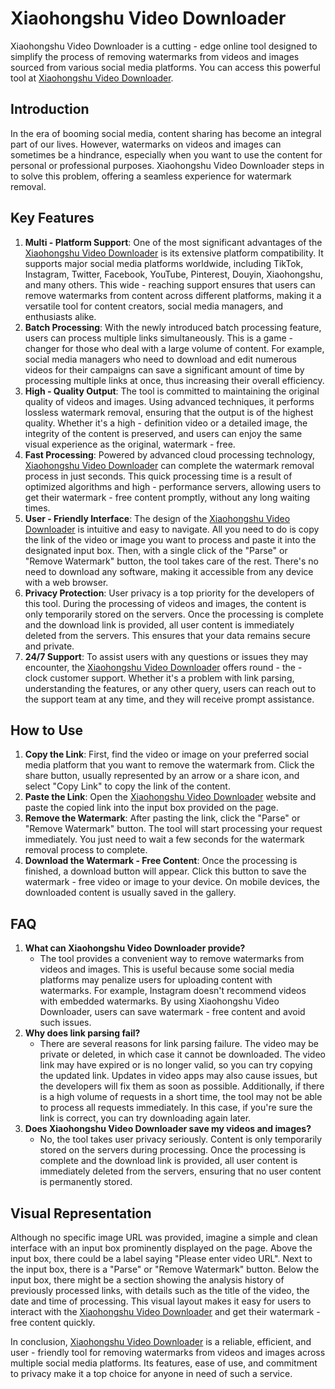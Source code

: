 # Xiaohongshu Video Downloader
Xiaohongshu Video Downloader is a cutting - edge online tool designed to simplify the process of removing watermarks from videos and images sourced from various social media platforms. You can access this powerful tool at [Xiaohongshu Video Downloader](https://xiaohongshu-video-downloader.com/).

## Introduction
In the era of booming social media, content sharing has become an integral part of our lives. However, watermarks on videos and images can sometimes be a hindrance, especially when you want to use the content for personal or professional purposes. Xiaohongshu Video Downloader steps in to solve this problem, offering a seamless experience for watermark removal.

## Key Features
1. **Multi - Platform Support**: One of the most significant advantages of the [Xiaohongshu Video Downloader](https://xiaohongshu-video-downloader.com/) is its extensive platform compatibility. It supports major social media platforms worldwide, including TikTok, Instagram, Twitter, Facebook, YouTube, Pinterest, Douyin, Xiaohongshu, and many others. This wide - reaching support ensures that users can remove watermarks from content across different platforms, making it a versatile tool for content creators, social media managers, and enthusiasts alike.
2. **Batch Processing**: With the newly introduced batch processing feature, users can process multiple links simultaneously. This is a game - changer for those who deal with a large volume of content. For example, social media managers who need to download and edit numerous videos for their campaigns can save a significant amount of time by processing multiple links at once, thus increasing their overall efficiency.
3. **High - Quality Output**: The tool is committed to maintaining the original quality of videos and images. Using advanced techniques, it performs lossless watermark removal, ensuring that the output is of the highest quality. Whether it's a high - definition video or a detailed image, the integrity of the content is preserved, and users can enjoy the same visual experience as the original, watermark - free.
4. **Fast Processing**: Powered by advanced cloud processing technology, [Xiaohongshu Video Downloader](https://xiaohongshu-video-downloader.com/) can complete the watermark removal process in just seconds. This quick processing time is a result of optimized algorithms and high - performance servers, allowing users to get their watermark - free content promptly, without any long waiting times.
5. **User - Friendly Interface**: The design of the [Xiaohongshu Video Downloader](https://xiaohongshu-video-downloader.com/) is intuitive and easy to navigate. All you need to do is copy the link of the video or image you want to process and paste it into the designated input box. Then, with a single click of the "Parse" or "Remove Watermark" button, the tool takes care of the rest. There's no need to download any software, making it accessible from any device with a web browser.
6. **Privacy Protection**: User privacy is a top priority for the developers of this tool. During the processing of videos and images, the content is only temporarily stored on the servers. Once the processing is complete and the download link is provided, all user content is immediately deleted from the servers. This ensures that your data remains secure and private.
7. **24/7 Support**: To assist users with any questions or issues they may encounter, the [Xiaohongshu Video Downloader](https://xiaohongshu-video-downloader.com/) offers round - the - clock customer support. Whether it's a problem with link parsing, understanding the features, or any other query, users can reach out to the support team at any time, and they will receive prompt assistance.

## How to Use
1. **Copy the Link**: First, find the video or image on your preferred social media platform that you want to remove the watermark from. Click the share button, usually represented by an arrow or a share icon, and select "Copy Link" to copy the link of the content.
2. **Paste the Link**: Open the [Xiaohongshu Video Downloader](https://xiaohongshu-video-downloader.com/) website and paste the copied link into the input box provided on the page.
3. **Remove the Watermark**: After pasting the link, click the "Parse" or "Remove Watermark" button. The tool will start processing your request immediately. You just need to wait a few seconds for the watermark removal process to complete.
4. **Download the Watermark - Free Content**: Once the processing is finished, a download button will appear. Click this button to save the watermark - free video or image to your device. On mobile devices, the downloaded content is usually saved in the gallery.

## FAQ
1. **What can Xiaohongshu Video Downloader provide?**
   - The tool provides a convenient way to remove watermarks from videos and images. This is useful because some social media platforms may penalize users for uploading content with watermarks. For example, Instagram doesn't recommend videos with embedded watermarks. By using Xiaohongshu Video Downloader, users can save watermark - free content and avoid such issues.
2. **Why does link parsing fail?**
   - There are several reasons for link parsing failure. The video may be private or deleted, in which case it cannot be downloaded. The video link may have expired or is no longer valid, so you can try copying the updated link. Updates in video apps may also cause issues, but the developers will fix them as soon as possible. Additionally, if there is a high volume of requests in a short time, the tool may not be able to process all requests immediately. In this case, if you're sure the link is correct, you can try downloading again later.
3. **Does Xiaohongshu Video Downloader save my videos and images?**
   - No, the tool takes user privacy seriously. Content is only temporarily stored on the servers during processing. Once the processing is complete and the download link is provided, all user content is immediately deleted from the servers, ensuring that no user content is permanently stored.

## Visual Representation
Although no specific image URL was provided, imagine a simple and clean interface with an input box prominently displayed on the page. Above the input box, there could be a label saying "Please enter video URL". Next to the input box, there is a "Parse" or "Remove Watermark" button. Below the input box, there might be a section showing the analysis history of previously processed links, with details such as the title of the video, the date and time of processing. This visual layout makes it easy for users to interact with the [Xiaohongshu Video Downloader](https://xiaohongshu-video-downloader.com/) and get their watermark - free content quickly.

In conclusion, [Xiaohongshu Video Downloader](https://xiaohongshu-video-downloader.com/) is a reliable, efficient, and user - friendly tool for removing watermarks from videos and images across multiple social media platforms. Its features, ease of use, and commitment to privacy make it a top choice for anyone in need of such a service. 
